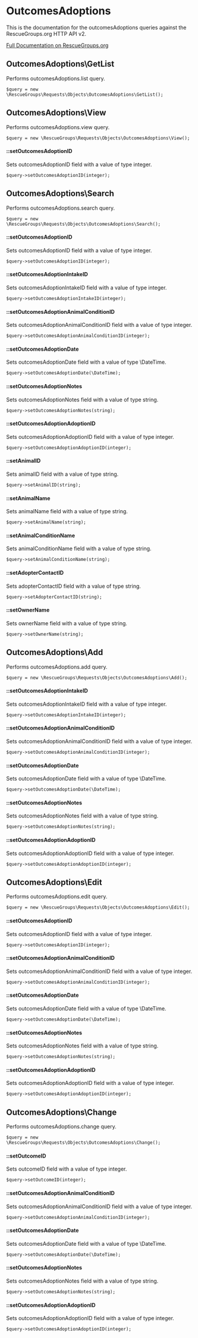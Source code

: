 # OutcomesAdoptions

This is the documentation for the outcomesAdoptions queries against the RescueGroups.org HTTP API v2.

[Full Documentation on RescueGroups.org](https://userguide.rescuegroups.org/display/APIDG/Object+definitions#Objectdefinitions-outcomesAdoptions)

## OutcomesAdoptions\GetList

Performs outcomesAdoptions.list query.

    $query = new \RescueGroups\Requests\Objects\OutcomesAdoptions\GetList();



## OutcomesAdoptions\View

Performs outcomesAdoptions.view query.

    $query = new \RescueGroups\Requests\Objects\OutcomesAdoptions\View();

#### ::setOutcomesAdoptionID

Sets outcomesAdoptionID field with a value of type integer.

    $query->setOutcomesAdoptionID(integer);



## OutcomesAdoptions\Search

Performs outcomesAdoptions.search query.

    $query = new \RescueGroups\Requests\Objects\OutcomesAdoptions\Search();

#### ::setOutcomesAdoptionID

Sets outcomesAdoptionID field with a value of type integer.

    $query->setOutcomesAdoptionID(integer);

#### ::setOutcomesAdoptionIntakeID

Sets outcomesAdoptionIntakeID field with a value of type integer.

    $query->setOutcomesAdoptionIntakeID(integer);

#### ::setOutcomesAdoptionAnimalConditionID

Sets outcomesAdoptionAnimalConditionID field with a value of type integer.

    $query->setOutcomesAdoptionAnimalConditionID(integer);

#### ::setOutcomesAdoptionDate

Sets outcomesAdoptionDate field with a value of type \DateTime.

    $query->setOutcomesAdoptionDate(\DateTime);

#### ::setOutcomesAdoptionNotes

Sets outcomesAdoptionNotes field with a value of type string.

    $query->setOutcomesAdoptionNotes(string);

#### ::setOutcomesAdoptionAdoptionID

Sets outcomesAdoptionAdoptionID field with a value of type integer.

    $query->setOutcomesAdoptionAdoptionID(integer);

#### ::setAnimalID

Sets animalID field with a value of type string.

    $query->setAnimalID(string);

#### ::setAnimalName

Sets animalName field with a value of type string.

    $query->setAnimalName(string);

#### ::setAnimalConditionName

Sets animalConditionName field with a value of type string.

    $query->setAnimalConditionName(string);

#### ::setAdopterContactID

Sets adopterContactID field with a value of type string.

    $query->setAdopterContactID(string);

#### ::setOwnerName

Sets ownerName field with a value of type string.

    $query->setOwnerName(string);



## OutcomesAdoptions\Add

Performs outcomesAdoptions.add query.

    $query = new \RescueGroups\Requests\Objects\OutcomesAdoptions\Add();

#### ::setOutcomesAdoptionIntakeID

Sets outcomesAdoptionIntakeID field with a value of type integer.

    $query->setOutcomesAdoptionIntakeID(integer);

#### ::setOutcomesAdoptionAnimalConditionID

Sets outcomesAdoptionAnimalConditionID field with a value of type integer.

    $query->setOutcomesAdoptionAnimalConditionID(integer);

#### ::setOutcomesAdoptionDate

Sets outcomesAdoptionDate field with a value of type \DateTime.

    $query->setOutcomesAdoptionDate(\DateTime);

#### ::setOutcomesAdoptionNotes

Sets outcomesAdoptionNotes field with a value of type string.

    $query->setOutcomesAdoptionNotes(string);

#### ::setOutcomesAdoptionAdoptionID

Sets outcomesAdoptionAdoptionID field with a value of type integer.

    $query->setOutcomesAdoptionAdoptionID(integer);



## OutcomesAdoptions\Edit

Performs outcomesAdoptions.edit query.

    $query = new \RescueGroups\Requests\Objects\OutcomesAdoptions\Edit();

#### ::setOutcomesAdoptionID

Sets outcomesAdoptionID field with a value of type integer.

    $query->setOutcomesAdoptionID(integer);

#### ::setOutcomesAdoptionAnimalConditionID

Sets outcomesAdoptionAnimalConditionID field with a value of type integer.

    $query->setOutcomesAdoptionAnimalConditionID(integer);

#### ::setOutcomesAdoptionDate

Sets outcomesAdoptionDate field with a value of type \DateTime.

    $query->setOutcomesAdoptionDate(\DateTime);

#### ::setOutcomesAdoptionNotes

Sets outcomesAdoptionNotes field with a value of type string.

    $query->setOutcomesAdoptionNotes(string);

#### ::setOutcomesAdoptionAdoptionID

Sets outcomesAdoptionAdoptionID field with a value of type integer.

    $query->setOutcomesAdoptionAdoptionID(integer);



## OutcomesAdoptions\Change

Performs outcomesAdoptions.change query.

    $query = new \RescueGroups\Requests\Objects\OutcomesAdoptions\Change();

#### ::setOutcomeID

Sets outcomeID field with a value of type integer.

    $query->setOutcomeID(integer);

#### ::setOutcomesAdoptionAnimalConditionID

Sets outcomesAdoptionAnimalConditionID field with a value of type integer.

    $query->setOutcomesAdoptionAnimalConditionID(integer);

#### ::setOutcomesAdoptionDate

Sets outcomesAdoptionDate field with a value of type \DateTime.

    $query->setOutcomesAdoptionDate(\DateTime);

#### ::setOutcomesAdoptionNotes

Sets outcomesAdoptionNotes field with a value of type string.

    $query->setOutcomesAdoptionNotes(string);

#### ::setOutcomesAdoptionAdoptionID

Sets outcomesAdoptionAdoptionID field with a value of type integer.

    $query->setOutcomesAdoptionAdoptionID(integer);





